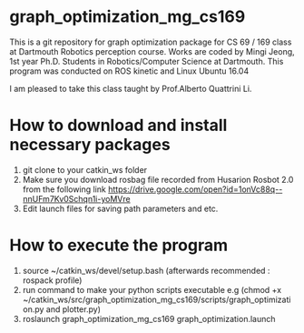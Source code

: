 # graph_optimization_mg_cs169

This is a git repository for graph optimization package for CS 69 / 169 class at Dartmouth Robotics perception course. Works are coded by Mingi Jeong, 1st year Ph.D. Students in Robotics/Computer Science at Dartmouth. This program was conducted on ROS kinetic and Linux Ubuntu 16.04

I am pleased to take this class taught by Prof.Alberto Quattrini Li.

# How to download and install necessary packages

1. git clone to your catkin_ws folder
2. Make sure you download rosbag file recorded from Husarion Rosbot 2.0 from the following link https://drive.google.com/open?id=1onVc88q--nnUFm7Kv0Schqn1i-yoMVre
3. Edit launch files for saving path parameters and etc.


# How to execute the program
1. source ~/catkin_ws/devel/setup.bash (afterwards recommended : rospack profile)
2. run command to make your python scripts executable e.g (chmod +x ~/catkin_ws/src/graph_optimization_mg_cs169/scripts/graph_optimization.py and plotter.py)
3. roslaunch graph_optimization_mg_cs169 graph_optimization.launch
